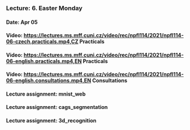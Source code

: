 ### Lecture: 6. Easter Monday
#### Date: Apr 05
#### Video: https://lectures.ms.mff.cuni.cz/video/rec/npfl114/2021/npfl114-06-czech.practicals.mp4,CZ Practicals
#### Video: https://lectures.ms.mff.cuni.cz/video/rec/npfl114/2021/npfl114-06-english.practicals.mp4,EN Practicals
#### Video: https://lectures.ms.mff.cuni.cz/video/rec/npfl114/2021/npfl114-06-english.consultations.mp4,EN Consultations
#### Lecture assignment: mnist_web
#### Lecture assignment: cags_segmentation
#### Lecture assignment: 3d_recognition

